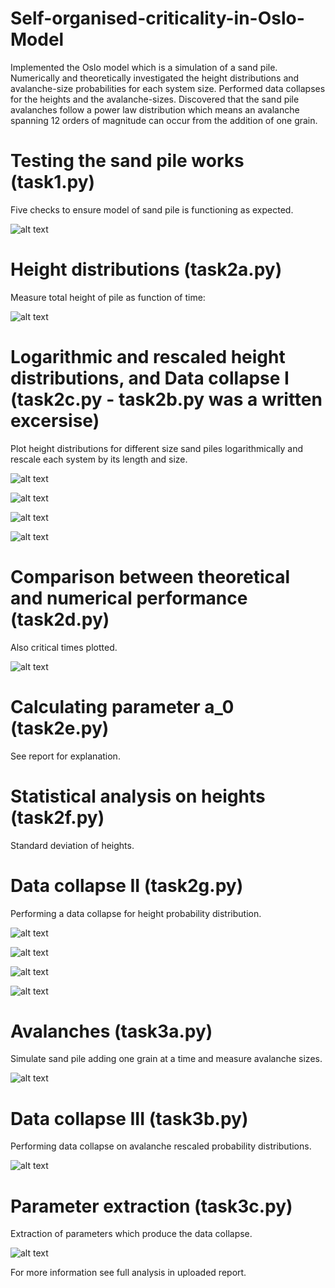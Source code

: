 # Self-organised-criticality-in-Oslo-Model

Implemented the Oslo model which is a simulation of a sand pile. Numerically and theoretically investigated the height distributions and avalanche-size probabilities for each system size. Performed data collapses for the heights and the avalanche-sizes. Discovered that the sand pile avalanches follow a power law distribution which means an avalanche spanning 12 orders of magnitude can occur from the addition of one grain.

# Testing the sand pile works (task1.py)

Five checks to ensure model of sand pile is functioning as expected.

![alt text](https://github.com/mhal1/Self-organised-criticality-in-Oslo-Model/blob/master/task1.png?raw=true)

# Height distributions (task2a.py)

Measure total height of pile as function of time:

![alt text](https://github.com/mhal1/Self-organised-criticality-in-Oslo-Model/blob/master/heightsofsandpiles.png?raw=true)

# Logarithmic and rescaled height distributions, and Data collapse I (task2c.py - task2b.py was a written excersise)

Plot height distributions for different size sand piles logarithmically and rescale each system by its length and size.

![alt text](https://github.com/mhal1/Self-organised-criticality-in-Oslo-Model/blob/master/task2a.png?raw=true)

![alt text](https://github.com/mhal1/Self-organised-criticality-in-Oslo-Model/blob/master/plotsscalsebyL2b.png?raw=true)

![alt text](https://github.com/mhal1/Self-organised-criticality-in-Oslo-Model/blob/master/plotsscalsebyLsquared2b.png?raw=true)

![alt text](https://github.com/mhal1/Self-organised-criticality-in-Oslo-Model/blob/master/Data_collapse_pileheights.png?raw=true)

# Comparison between theoretical and numerical performance (task2d.py)

Also critical times plotted.

![alt text](https://github.com/mhal1/Self-organised-criticality-in-Oslo-Model/blob/master/percentdiff.png?raw=true)

# Calculating parameter a_0 (task2e.py)

See report for explanation.

# Statistical analysis on heights (task2f.py)

Standard deviation of heights.

# Data collapse II (task2g.py)

Performing a data collapse for height probability distribution.

![alt text](https://github.com/mhal1/Self-organised-criticality-in-Oslo-Model/blob/master/probheightsL.png?raw=true)

![alt text](https://github.com/mhal1/Self-organised-criticality-in-Oslo-Model/blob/master/scaledprobheightsL.png?raw=true)

![alt text](https://github.com/mhal1/Self-organised-criticality-in-Oslo-Model/blob/master/probheightsys.png?raw=true)

![alt text](https://github.com/mhal1/Self-organised-criticality-in-Oslo-Model/blob/master/datacollprobdist.png?raw=true)

# Avalanches (task3a.py)

Simulate sand pile adding one grain at a time and measure avalanche sizes.

![alt text]()

# Data collapse III (task3b.py)

Performing data collapse on avalanche rescaled probability distributions.

![alt text]()

# Parameter extraction (task3c.py)

Extraction of parameters which produce the data collapse.

![alt text]()

For more information see full analysis in uploaded report.















